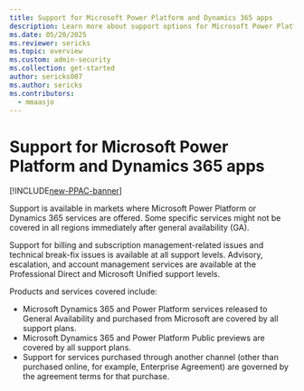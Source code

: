 ```yaml
---
title: Support for Microsoft Power Platform and Dynamics 365 apps
description: Learn more about support options for Microsoft Power Platform and Dynamics 365 apps.
ms.date: 05/20/2025
ms.reviewer: sericks
ms.topic: overview
ms.custom: admin-security
ms.collection: get-started
author: sericks007
ms.author: sericks
ms.contributors:
  - mmaasjo
---
```

# Support for Microsoft Power Platform and Dynamics 365 apps

[!INCLUDE[new-PPAC-banner](~/includes/new-PPAC-banner.md)]

Support is available in markets where Microsoft Power Platform or Dynamics 365 services are offered. Some specific services might not be covered in all regions immediately after general availability (GA).

Support for billing and subscription management-related issues and technical break-fix issues is available at all support levels. Advisory, escalation, and account management services are available at the Professional Direct and Microsoft Unified support levels.

Products and services covered include:

- Microsoft Dynamics 365 and Power Platform services released to General Availability and purchased from Microsoft are covered by all support plans.
- Microsoft Dynamics 365 and Power Platform Public previews are covered by all support plans.
- Support for services purchased through another channel (other than purchased online, for example, Enterprise Agreement) are governed by the agreement terms for that purchase.
